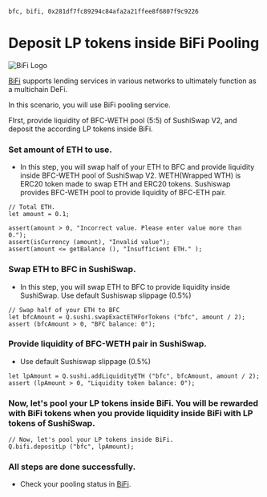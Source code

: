 ```meta-Currency
bfc, bifi, 0x281df7fc89294c84afa2a21ffee8f6807f9c9226
```

# Deposit LP tokens inside BiFi Pooling

![BiFi Logo](https://s3.ap-northeast-2.amazonaws.com/thebifrost.io/home/bifi/bifi_logo.svg)

[BiFi](https://bifi.finance/) supports lending services in various networks to ultimately function as a multichain DeFi.

In this scenario, you will use BiFi pooling service.

FIrst, provide liquidity of BFC-WETH pool (5:5) of SushiSwap V2, and deposit the according LP tokens inside BiFi.

### Set amount of ETH to use.

- In this step, you will swap half of your ETH to BFC and provide liquidity inside BFC-WETH pool of SushiSwap V2. WETH(Wrapped WTH) is ERC20 token made to swap ETH and ERC20 tokens. Sushiswap provides BFC-WETH pool to provide liquidity of BFC-ETH pair.

```input ETH
// Total ETH.
let amount = 0.1;
```

```input-Verify
assert(amount > 0, "Incorrect value. Please enter value more than 0.");
assert(isCurrency (amount), "Invalid value");
assert(amount <= getBalance (), "Insufficient ETH." );
```

### Swap ETH to BFC in SushiSwap.

- In this step, you will swap ETH to BFC to provide liquidity inside SushiSwap. Use default Sushiswap slippage (0.5%)

```taster
// Swap half of your ETH to BFC
let bfcAmount = Q.sushi.swapExactETHForTokens ("bfc", amount / 2);
assert (bfcAmount > 0, "BFC balance: 0");
```

### Provide liquidity of BFC-WETH pair in SushiSwap.

- Use default Sushiswap slippage (0.5%)

```taster
let lpAmount = Q.sushi.addLiquidityETH ("bfc", bfcAmount, amount / 2);
assert (lpAmount > 0, "Liquidity token balance: 0");
```

### Now, let's pool your LP tokens inside BiFi. You will be rewarded with BiFi tokens when you provide liquidity inside BiFi with LP tokens of SushiSwap.

```taster
// Now, let's pool your LP tokens inside BiFi.
Q.bifi.depositLp ("bfc", lpAmount);
```

### All steps are done successfully.

- Check your pooling status in [BiFi](https://app.bifi.finance/pool/sushiswap/bfcEth?chainid=mainnet).
